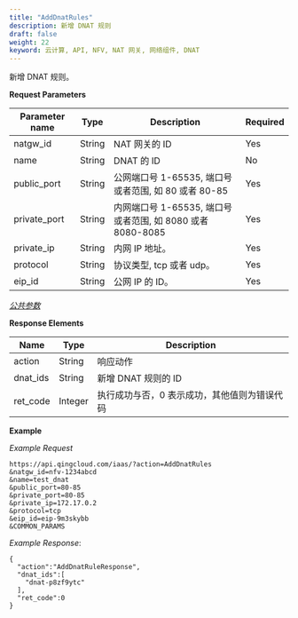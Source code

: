 ```yaml
---
title: "AddDnatRules"
description: 新增 DNAT 规则
draft: false
weight: 22
keyword: 云计算, API, NFV, NAT 网关, 网络组件, DNAT
---
```


新增 DNAT 规则。

**Request Parameters**

| Parameter name | Type | Description | Required |
| --- | --- | --- | --- |
| natgw_id | String | NAT 网关的 ID | Yes |
| name | String | DNAT 的 ID | No |
| public_port | String | 公网端口号 1-65535, 端口号或者范围, 如 80 或者 80-85 | Yes |
| private_port | String | 内网端口号 1-65535, 端口号或者范围, 如 8080 或者 8080-8085 | Yes |
| private_ip| String | 内网 IP 地址。 | Yes |
| protocol| String | 协议类型, tcp 或者 udp。 | Yes |
| eip_id| String | 公网 IP 的 ID。 | Yes |

[_公共参数_](../../get_api/parameters/)

**Response Elements**

| Name | Type | Description |
| --- | --- | --- |
| action | String | 响应动作 |
| dnat_ids | String | 新增 DNAT 规则的 ID |
| ret_code | Integer | 执行成功与否，0 表示成功，其他值则为错误代码 |

**Example**

_Example Request_

```
https://api.qingcloud.com/iaas/?action=AddDnatRules
&natgw_id=nfv-1234abcd
&name=test_dnat
&public_port=80-85
&private_port=80-85
&private_ip=172.17.0.2
&protocol=tcp
&eip_id=eip-9m3skybb
&COMMON_PARAMS
```

_Example Response_:

```
{
  "action":"AddDnatRuleResponse",
  "dnat_ids":[
    "dnat-p8zf9ytc"
  ],
  "ret_code":0
}
```
